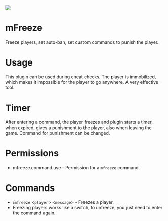 [![](https://poggit.pmmp.io/shield.state/mFreeze)](https://poggit.pmmp.io/p/mFreeze)
# mFreeze
Freeze players, set auto-ban, set custom commands to punish the player.

# Usage
This plugin can be used during cheat checks. The player is immobilized, which makes it impossible for the player to go anywhere. A very effective tool.

# Timer
After entering a command, the player freezes and plugin starts a timer, when expired, gives a punishment to the player, also when leaving the game. Сommand for punishment can be changed.

# Permissions
- mfreeze.command.use - Permission for a `mfreeze` command.

# Commands
- /`mfreeze` <`player`> <`message`> - Freezes a player. 
- Freezing players works like a switch, to unfreeze, you just need to enter the command again.

